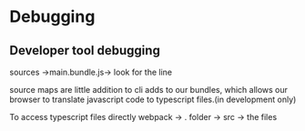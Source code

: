 # Debugging

## Developer tool debugging

sources ->main.bundle.js-> look for the line

source maps are little addition to cli adds to our bundles, which allows our browser to translate javascript code to typescript files.(in development only)

To access typescript files directly
webpack -> . folder -> src -> the files
